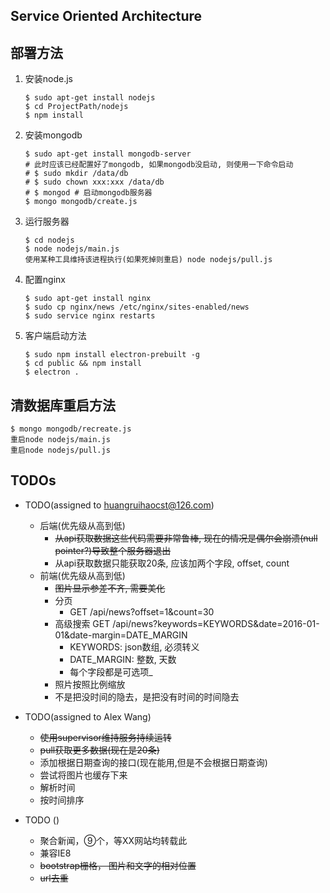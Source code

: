 ## Service Oriented Architecture

## 部署方法

1. 安装node.js
    ```
    $ sudo apt-get install nodejs
    $ cd ProjectPath/nodejs
    $ npm install
    ```
2. 安装mongodb
    ```
    $ sudo apt-get install mongodb-server
    # 此时应该已经配置好了mongodb, 如果mongodb没启动, 则使用一下命令启动
    # $ sudo mkdir /data/db
    # $ sudo chown xxx:xxx /data/db
    # $ mongod # 启动mongodb服务器
    $ mongo mongodb/create.js
    ```
3. 运行服务器
    ```
    $ cd nodejs
    $ node nodejs/main.js
    使用某种工具维持该进程执行(如果死掉则重启) node nodejs/pull.js
    ```
4. 配置nginx
    ```
    $ sudo apt-get install nginx
    $ sudo cp nginx/news /etc/nginx/sites-enabled/news
    $ sudo service nginx restarts
    ```
5. 客户端启动方法
    ```
    $ sudo npm install electron-prebuilt -g
    $ cd public && npm install
    $ electron .
    ```

## 清数据库重启方法
    $ mongo mongodb/recreate.js
    重启node nodejs/main.js
    重启node nodejs/pull.js

    
## TODOs
* TODO(assigned to huangruihaocst@126.com)
    - 后端(优先级从高到低)
        - ~~从api获取数据这些代码需要非常鲁棒, 现在的情况是偶尔会崩溃(null pointer?)导致整个服务器退出~~
        - 从api获取数据只能获取20条, 应该加两个字段, offset, count
    - 前端(优先级从高到低)
        - ~~图片显示参差不齐, 需要美化~~
        - 分页 
            - GET /api/news?offset=1&count=30
        - 高级搜索 GET /api/news?keywords=KEYWORDS&date=2016-01-01&date-margin=DATE_MARGIN
            - KEYWORDS: json数组, 必须转义
            - DATE_MARGIN: 整数, 天数
            - 每个字段都是可选项_
        - 照片按照比例缩放
        - 不是把没时间的隐去，是把没有时间的时间隐去
    
* TODO(assigned to Alex Wang)
    - ~~使用supervisor维持服务持续运转~~
    - ~~pull获取更多数据(现在是20条)~~
    - 添加根据日期查询的接口(现在能用,但是不会根据日期查询)
    - 尝试将图片也缓存下来
    - 解析时间
    - 按时间排序

* TODO ()
    - 聚合新闻，⑨个，等XX网站均转载此
    - 兼容IE8
    - ~~bootstrap栅格， 图片和文字的相对位置~~
    - ~~url去重~~